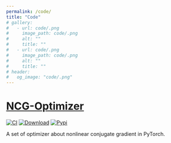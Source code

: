 ```yaml
---
permalink: /code/
title: "Code"
# gallery:
#   - url: code/.png
#     image_path: code/.png
#     alt: ""
#     title: ""
#   - url: code/.png
#     image_path: code/.png
#     alt: ""
#     title: ""
# header:
#   og_image: "code/.png"
---
```


# [NCG-Optimizer](https://github.com/RyunMi/NCG-optimizer)

[![CI](https://github.com/RyunMi/NCG-optimizer/workflows/CI/badge.svg)](https://github.com/RyunMi/NCG-optimizer/actions?query=workflow%3ACI)
[![Download](https://pepy.tech/badge/ncg-optimizer)](https://pepy.tech/project/ncg-optimizer)
[![Pypi](https://img.shields.io/pypi/v/ncg-optimizer.svg)](https://pypi.python.org/pypi/ncg-optimizer)

A set of optimizer about nonlinear conjugate gradient in PyTorch.

<!-- {% include gallery %}

```r
library(remotes)
install_github("jayrobwilliams/RWmisc")
``` -->